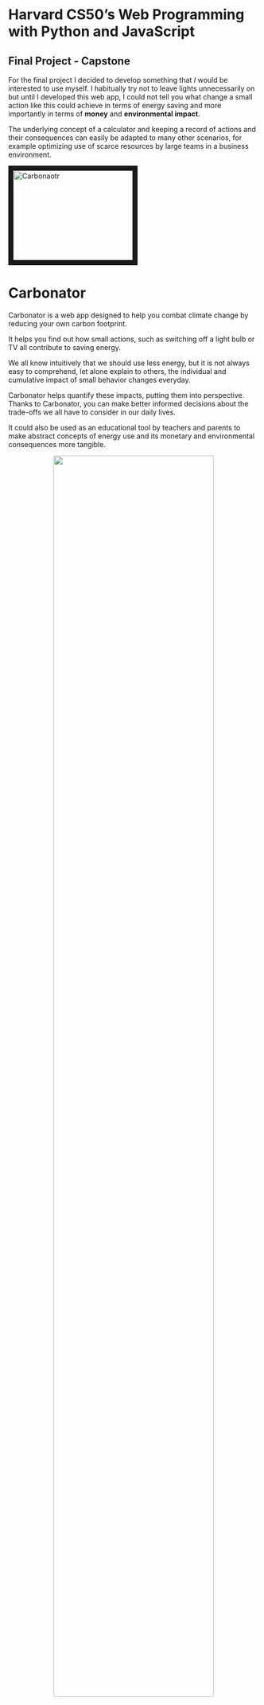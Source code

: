 # Harvard CS50’s Web Programming with Python and JavaScript
Final Project - Capstone
---

For the final project I decided to develop something that *I* would be interested to use myself. I habitually try not to leave lights unnecessarily on but until I developed this web app, I could not tell you what change a small action like this could achieve in terms of energy saving and more importantly in terms of **money** and **environmental impact**.

The underlying concept of a calculator and keeping a record of actions and their consequences can easily be adapted to many other scenarios, for example optimizing use of scarce resources by large teams in a business environment.


<a href="http://www.youtube.com/watch?feature=player_embedded&v=vMx8dcKjyPI" target="_blank"><img src="http://img.youtube.com/vi/vMx8dcKjyPI/0.jpg" 
alt="Carbonaotr" width="240" height="180" border="10" /></a>

# Carbonator

Carbonator is a web app designed to help you combat climate change by reducing your own carbon footprint.

It helps you find out how small actions, such as switching off a light bulb or TV all contribute to saving energy.

We all know intuitively that we should use less energy, but it is not always
easy to comprehend, let alone explain to others, the individual and cumulative impact of small behavior changes everyday.

Carbonator helps quantify these impacts, putting them into perspective. Thanks to Carbonator, you can make better informed decisions about the trade-offs we all have to consider 
in our daily lives.

It could also be used as an educational tool by teachers and parents to make abstract concepts of energy use and its monetary and environmental consequences more tangible.

<p align="center"><img src="images/carbonator_main.png" width="80%"></p>

## Distinctiveness and Complexity:

Carbonator combines an online calculator with the ability to store compare users' achievements, adding a competitive element.

All visitors are free to play around with the calculator and see how much energy they could save by switching off a light bulb for 30 minutes for example.

If they register, they can "bank" a saving which presents them instantly with a congratulatory message with a random dimension: 

<p align="center"><img src="images/carbonator_motivator.png" width="50%"></p>

Since the scale of savings can vary significantly, the message is constructed using some random elements to keep it meaningful and reduce repetition.

When they click on their username they are taken to Profile page where they can see the total energy they saved and where they stand compared to other users. This page also gives them the possibility to delete incorrect savings. There is an undo function before any saving is permanently deleted.

The app is written in Python -  Django - and Javascript, similar to previous CS50W projects. However, I have used the following technologies extensively for the first time, during the course of developing this project:

- **Git branching and merge** for developing various features, whilst keeping the main app intact

- **Postgres** for back end database rather than default mysql which comes with Django

- **Django tests** for various routes  **Selenium tests** for some pages

- **Github Actions** testing each commit to the master and other branches as needed

- The app is completely containerized using **Docker**. It consists of 2 containers running alongside, one for the website and the other one for the database. Data is saved on a persistent volume which is normally preserved between sessions unless destroyed intentionally

- I also used **CSRF token for fetch PUT and DELETE scripts** which means I did not have to use "CSRF exempt" in the relevant Django routes

- The app is completely responsive thanks to a **media query** converting links on the banner to a hamburger-style menu for smaller screens. All other content scales down in a responsive style thanks to heavy use of **flexbox** in CSS

- I intentionally **avoided using Bootstrap** or similar templates as a challenge to myself, to get better with CSS concepts such as flexbox

## How to run the app:

The instructions here are based on an Ubuntu 20.04 LTS installation with docker and docker-compose installed. Even though it works without problems stand-alone, it is is much simpler to run the app using docker containers therefore this is the recommended method.

After running the command `docker-compose up -d` in capstone directory will install django, python and all other dependencies in 2 docker docker containers, and even populate the database with some dummy data to play around with.

In order to access the app, please visit `http://0.0.0.0:8000` in a browser on the host computer, or indeed from anywhere else on the local network using the ip address of the host computer and port 8000.

"Email Us" link on the footer triggers the host device to compose an email to a fictional address carbonator@carbonator.com.

The containers and the app can be stopped using `docker-compose down`.

User data saved within the app is persistent in a separate docker volume.

In order to back-up all user and appliance data please issue the following command

```docker exec -e PGPASSWORD="carbonator" postgres_image pg_dump -U carbonator -F p carbonator -h localhost > ./docker/postgres/carbonator.sql```

In order to restore from backup first destroy the data volume by adding `--volumes` at the end of `docker-compose down` command.

Then issue the following command to force Docker to rebuild the postgres container using the carbonator.sql file.

```docker build --no-cache --force-rm -t postgres:latest ./docker/postgres```

Next time you start the application with docker-compose up it should contain the data from back up.


## requirements.txt File

This file is in /docker/website subfolder because it is used by the website container dockerfile. If you choose to build the app without docker containers directly from capstone directory, the dependencies can be installed with `pip3 install -r ./docker/website/requirements.txt` provided that Python 3 is already installed on host computer.

## Security:

This is a development build and therefore does not contain all security features which would be needed for using it in production. For adding/removing users, appliances etc. it is possible to use Django Admin interface with the following credentials.

> 
> django admin username:    superduper

> django admin password:    magnificient

Postgres credentials if needed:

> postgres database:        carbonator

> username:                 carbonator

> password:                 carbonator


## List of files and their contents:

### CI/CD GitHub 

* **carbonator/tests.py**

    Django and Selenium tests


* **.github/workflows/carbonator_tests master.yml:**

    Builds and run tests on the app first on a virtual machine without docker and then inside docker containers.

### Docker Files

* **docker-compose.yml**

    Builds the containers and runs the app.

* **docker-compose-test.yml**

    Use with this command to run the tests within containers `docker-compose -f docker-compose-test.yml up --abort-on-container-exit`.


* **docker-compose-ci.yml**

    Used by github actions to run tests on the master branch.


* **Website Container**

    * **docker/website/Dockerfile**

        Builds docker image for django website container


    * **docker/website/requirements.txt**

        Python requirements file to run the application

* **Postgres Database Container**

    * **docker/postgres/Dockerfile**

        Builds docker image for Postgres database.

    * **docker/postgres/carbonator.sql**

        Backup file which populates the Postgres database when it is created. Initially contains dummy data for about 12 users to view full functionality of the app. It can be overwritten with the backup command explained in "How to run the app" section.


### Django models:

* **carbonator/models.py:**

    - User: Self explanatory
    - Appliance: names and typical consumption and usage data for various appliances
    - Saving: To store savings for registered users
    - Cost: For users who choose their own monetary and environmental cost coefficients


### HTML Templates

* **carbonator/templates/carbonator/index.html:**

    Main landing page. Calculates energy saving impact based on criteria given on a form. Allows to "bank" savings for registered users.


* **carbonator/templates/carbonator/profile.html:**

    Page to display savings achieved by logged in users.


* **carbonator/templates/carbonator/halloffame.html:**

    Shows a list of 10 registered users with the largest amount "banked" energy savings.


* **carbonator/templates/carbonator/settings.html:**

    Allows users to change some variables such as money units and cost of electricity.


* **carbonator/templates/carbonator/disclaimer.html:**

    Recommends to take values as a guidance and use own assumptions where applicable.


* **carbonator/templates/carbonator/register.html:**

    Register new users.


* **carbonator/templates/carbonator/login.html:**

    Login existing users.


* **carbonator/templates/carbonator/about.html:**

    High level overview and purpose of the app.


* **carbonator/templates/carbonator/layout.html:**

    Used for common formatting such as header and footer across all pages.

### Javascript Files

* **carbonator/static/carbonator/layout.js**

    Resizes the banner links to a hamburger-style menu for smaller screens.

* **carbonator/static/carbonator/index.js**

    Populates selection list for appliances. Recalculates energy use after each selection or change to inputs such as duration. It also populates the confirmation message after each bank action. Includes a CSRF token generator.

* **carbonator/static/carbonator/profile.js**

    Lists each saving the current user has banked. Endless-scroll when the number of savings exceed screen height. Adds delete button which activates an animation when clicked. Confirmation message and undo link.

* **carbonator/static/carbonator/settings.js**

    Adds functionality to "Reset" button to restore default values.


### CSS Files

* **carbonator/static/carbonator/layout.css**
* **carbonator/static/carbonator/styles.css**

    These provide styling for all pages. `layout.css` which contains styling for the footer, banner and the main background is kept separate in order not to clutter `styles.css` unnecessarily.


### Miscellaneous

* **.gitignore**

    List of files to be ignored by GitHub. Includes some generic Django files and my own sketchpad files which are not necessary for the application.

* **images/carbonator_main.png**
* **images/carbonator_motivator.png**

    Images for embedding into this readme document.




